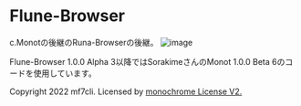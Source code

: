 # Flune-Browser
c.Monotの後継のRuna-Browserの後継。
![image](https://user-images.githubusercontent.com/84224913/156182326-55cc3fbd-5a7c-4901-922b-7c4df55d7468.png)

Flune-Browser 1.0.0 Alpha 3以降ではSorakimeさんのMonot 1.0.0 Beta 6のコードを使用しています。

Copyright 2022 mf7cli.
Licensed by [monochrome License V2.](https://sorakime.github.io/mncr/license?v=2.0.0)
